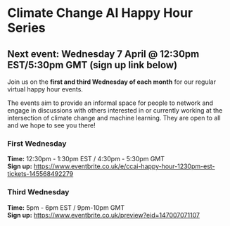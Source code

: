 # Climate Change AI Happy Hour Series

## Next event: Wednesday 7 April @ 12:30pm EST/5:30pm GMT (sign up link below)

Join us on the **first and third Wednesday of each month** for our regular virtual happy hour events. 

The events aim to provide an informal space for people to network and engage in discussions with others interested in or currently working at the intersection of climate change and machine learning. They are open to all and we hope to see you there!


### First Wednesday
**Time:** 12:30pm - 1:30pm EST / 4:30pm - 5:30pm GMT<br>
**Sign up:** <https://www.eventbrite.co.uk/e/ccai-happy-hour-1230pm-est-tickets-145568492279> 



### Third Wednesday
**Time:** 5pm - 6pm EST / 9pm-10pm GMT<br>
**Sign up:** <https://www.eventbrite.co.uk/preview?eid=147007071107>

